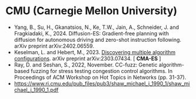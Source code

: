 # CMU (Carnegie Mellon University)

* Yang, B., Su, H., Gkanatsios, N., Ke, T.W., Jain, A., Schneider, J. and Fragkiadaki, K., 2024. Diffusion-ES: Gradient-free planning with diffusion for autonomous driving and zero-shot instruction following. arXiv preprint arXiv:2402.06559.
* Keselman, L. and Hebert, M., 2023. [Discovering multiple algorithm configurations](https://arxiv.org/abs/2303.07434). arXiv preprint arXiv:2303.07434. [ **CMA-ES** ]
* Ray, D. and Seshan, S., 2022, November. CC-fuzz: Genetic algorithm-based fuzzing for stress testing congestion control algorithms. In Proceedings of ACM Workshop on Hot Topics in Networks (pp. 31-37).
* https://www.ri.cmu.edu/pub_files/pub3/shaw_michael_j_1990_1/shaw_michael_j_1990_1.pdf
